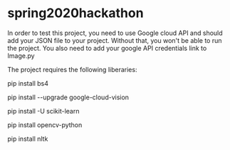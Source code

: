 # spring2020hackathon

In order to test this project, you need to use Google cloud API and should add your JSON file to your project. Without that, you won't be able to run the project. You also need to add your google API credentials link to Image.py 

The project requires the following liberaries:

pip install bs4

pip install --upgrade google-cloud-vision

pip install -U scikit-learn

pip install opencv-python

pip install nltk

